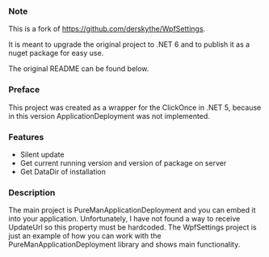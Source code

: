 ### Note
This is a fork of https://github.com/derskythe/WpfSettings.

It is meant to upgrade the original project to .NET 6 and to publish it as a nuget package for easy use.

The original README can be found below.

### Preface
This project was created as a wrapper for the ClickOnce in .NET 5, because in this version ApplicationDeployment was not implemented.

### Features

- Silent update
- Get current running version and version of package on server
- Get DataDir of installation

### Description
The main project is PureManApplicationDeployment and you can embed it into your application.
Unfortunately, I have not found a way to receive UpdateUrl so this property must be hardcoded.
The WpfSettings project is just an example of how you can work with the PureManApplicationDeployment library and shows main functionality.